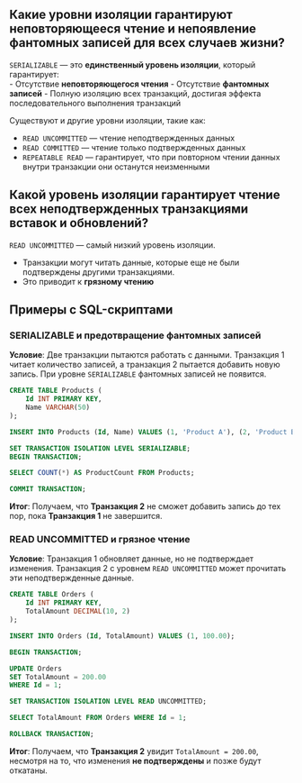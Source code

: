## Какие уровни изоляции гарантируют неповторяющееся чтение и непоявление фантомных записей для всех случаев жизни?

`SERIALIZABLE` — это **единственный уровень изоляции**, который гарантирует:  
    - Отсутствие **неповторяющегося чтения**
    - Отсутствие **фантомных записей**
    - Полную изоляцию всех транзакций, достигая эффекта последовательного выполнения транзакций

Существуют и другие уровни изоляции, такие как:
- `READ UNCOMMITTED` — чтение неподтвержденных данных
- `READ COMMITTED` — чтение только подтвержденных данных
- `REPEATABLE READ` — гарантирует, что при повторном чтении данных внутри транзакции они останутся неизменными

## Какой уровень изоляции гарантирует чтение всех неподтвержденных транзакциями вставок и обновлений?

`READ UNCOMMITTED` — самый низкий уровень изоляции.  
   - Транзакции могут читать данные, которые еще не были подтверждены другими транзакциями.  
   - Это приводит к **грязному чтению**

## Примеры с SQL-скриптами

### SERIALIZABLE и предотвращение фантомных записей

**Условие**: Две транзакции пытаются работать с данными. Транзакция 1 читает количество записей, а транзакция 2 пытается добавить новую запись. При уровне `SERIALIZABLE` фантомных записей не появится.

```sql
CREATE TABLE Products (
    Id INT PRIMARY KEY,
    Name VARCHAR(50)
);

INSERT INTO Products (Id, Name) VALUES (1, 'Product A'), (2, 'Product B');
```

```sql
SET TRANSACTION ISOLATION LEVEL SERIALIZABLE;
BEGIN TRANSACTION;

SELECT COUNT(*) AS ProductCount FROM Products;

COMMIT TRANSACTION;
```

**Итог**: Получаем, что **Транзакция 2** не сможет добавить запись до тех пор, пока **Транзакция 1** не завершится.  

### READ UNCOMMITTED и грязное чтение

**Условие**: Транзакция 1 обновляет данные, но не подтверждает изменения. Транзакция 2 с уровнем `READ UNCOMMITTED` может прочитать эти неподтвержденные данные.

```sql
CREATE TABLE Orders (
    Id INT PRIMARY KEY,
    TotalAmount DECIMAL(10, 2)
);

INSERT INTO Orders (Id, TotalAmount) VALUES (1, 100.00);
```

```sql
BEGIN TRANSACTION;

UPDATE Orders
SET TotalAmount = 200.00
WHERE Id = 1;

SET TRANSACTION ISOLATION LEVEL READ UNCOMMITTED;

SELECT TotalAmount FROM Orders WHERE Id = 1;

ROLLBACK TRANSACTION;
```

**Итог**: Получаем, что **Транзакция 2** увидит `TotalAmount = 200.00`, несмотря на то, что изменения **не подтверждены** и позже будут откатаны.
